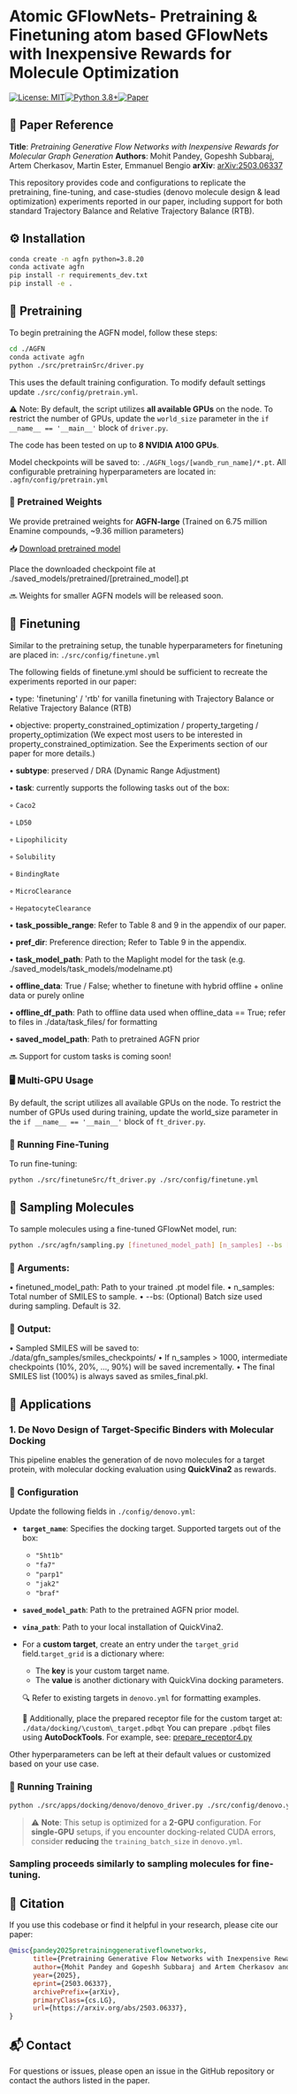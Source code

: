 # Atomic GFlowNets- Pretraining & Finetuning atom based GFlowNets with Inexpensive Rewards for Molecule Optimization

[![License: MIT](https://img.shields.io/badge/License-MIT-blue.svg)](LICENSE)[![Python 3.8+](https://img.shields.io/badge/Python-3.8%2B-blue)](https://www.python.org/)[![Paper](https://img.shields.io/badge/arXiv-2401.12345-b31b1b.svg)](https://arxiv.org/abs/2401.12345)

## 📄 Paper Reference

**Title**: *Pretraining Generative Flow Networks with Inexpensive Rewards for Molecular Graph Generation*
**Authors**: Mohit Pandey, Gopeshh Subbaraj, Artem Cherkasov, Martin Ester, Emmanuel Bengio
**arXiv**: [arXiv:2503.06337](https://arxiv.org/abs/2503.06337)

This repository provides code and configurations to replicate the pretraining, fine-tuning, and case-studies (denovo molecule design & lead optimization) experiments reported in our paper, including support for both standard Trajectory Balance and Relative Trajectory Balance (RTB).

## ⚙️ Installation

```bash
conda create -n agfn python=3.8.20
conda activate agfn
pip install -r requirements_dev.txt
pip install -e .
```

## 🔬 Pretraining

To begin pretraining the AGFN model, follow these steps:

```bash
cd ./AGFN
conda activate agfn
python ./src/pretrainSrc/driver.py
```

This uses the default training configuration. To modify default settings update `./src/config/pretrain.yml`.

⚠️ Note:
By default, the script utilizes **all available GPUs** on the node. To restrict the number of GPUs, update the `world_size` parameter in the `if __name__ == '__main__'` block of `driver.py`.

The code has been tested on up to **8 NVIDIA A100 GPUs**.

Model checkpoints will be saved to: `./AGFN_logs/[wandb_run_name]/*.pt`. All configurable pretraining hyperparameters are located in: `.agfn/config/pretrain.yml`

### 🧠 Pretrained Weights

We provide pretrained weights for **AGFN-large**
(Trained on 6.75 million Enamine compounds, ~9.36 million parameters)

📥 [Download pretrained model](https://drive.google.com/file/d/1BmHF7gskOIKkFLn5KA0gfrdvxf2yNrY7/view?usp=sharing)

Place the downloaded checkpoint file at ./saved_models/pretrained/[pretrained_model].pt

🔜 Weights for smaller AGFN models will be released soon.

## 🧪 Finetuning

Similar to the pretraining setup, the tunable hyperparameters for finetuning are placed in:
`./src/config/finetune.yml`

The following fields of finetune.yml should be sufficient to recreate the experiments reported in our paper:

•	type: 'finetuning' / 'rtb' for vanilla finetuning with Trajectory Balance or Relative Trajectory Balance (RTB)

•	objective: property_constrained_optimization / property_targeting / property_optimization (We expect most users to be interested in property_constrained_optimization. See the Experiments section of our paper for more details.)

•	**subtype**: preserved / DRA (Dynamic Range Adjustment)

•	**task**: currently supports the following tasks out of the box:

◦	`Caco2`

◦	`LD50`

◦	`Lipophilicity`

◦	`Solubility`

◦	`BindingRate`

◦	`MicroClearance`

◦	`HepatocyteClearance`

•	**task_possible_range**: Refer to Table 8 and 9 in the appendix of our paper.

•	**pref_dir**: Preference direction; Refer to Table 9 in the appendix.

•	**task_model_path**: Path to the Maplight model for the task (e.g. ./saved_models/task_models/modelname.pt)

•	**offline_data**: True / False; whether to finetune with hybrid offline + online data or purely online

•	**offline_df_path**: Path to offline data used when offline_data == True; refer to files in ./data/task_files/ for formatting

•	**saved_model_path**: Path to pretrained AGFN prior


🔜 Support for custom tasks is coming soon!


### 🖥️ Multi-GPU Usage

By default, the script utilizes all available GPUs on the node. To restrict the number of GPUs used during training, update the world_size parameter in the `if __name__ == '__main__'` block of `ft_driver.py`.

### 🚀 Running Fine-Tuning

To run fine-tuning:

```bash
python ./src/finetuneSrc/ft_driver.py ./src/config/finetune.yml
```

## 💊 Sampling Molecules

To sample molecules using a fine-tuned GFlowNet model, run:

```bash
python ./src/agfn/sampling.py [finetuned_model_path] [n_samples] --bs [batch_size]
```

### 🔧 Arguments:

•	finetuned_model_path: Path to your trained .pt model file.
•	n_samples: Total number of SMILES to sample.
•	--bs: (Optional) Batch size used during sampling. Default is 32.

### 📁 Output:

•	Sampled SMILES will be saved to: ./data/gfn_samples/smiles_checkpoints/
•	If n_samples > 1000, intermediate checkpoints (10%, 20%, ..., 90%) will be saved incrementally.
•	The final SMILES list (100%) is always saved as smiles_final.pkl.

## 🔬 Applications

### 1. De Novo Design of Target-Specific Binders with Molecular Docking

This pipeline enables the generation of de novo molecules for a target protein, with molecular docking evaluation using **QuickVina2** as rewards.

### 🔧 Configuration

Update the following fields in `./config/denovo.yml`:

- **`target_name`**: Specifies the docking target. Supported targets out of the box:

  - `"5ht1b"`
  - `"fa7"`
  - `"parp1"`
  - `"jak2"`
  - `"braf"`
- **`saved_model_path`**:
  Path to the pretrained AGFN prior model.
- **`vina_path`**:
  Path to your local installation of QuickVina2.
- For a **custom target**, create an entry under the `target_grid` field.`target_grid` is a dictionary where:

  - The **key** is your custom target name.
  - The **value** is another dictionary with QuickVina docking parameters.

  🔍 Refer to existing targets in `denovo.yml` for formatting examples.

  📌 Additionally, place the prepared receptor file for the custom target at: `./data/docking/\custom\_target.pdbqt` You can prepare `.pdbqt` files using **AutoDockTools**. For example, see: [prepare_receptor4.py](https://github.com/sahrendt0/Scripts/blob/master/docking_scripts/prepare_receptor4.py)

Other hyperparameters can be left at their default values or customized based on your use case.

### 🚀 Running Training

```bash
python ./src/apps/docking/denovo/denovo_driver.py ./src/config/denovo.yml
````

> ⚠️ **Note**:
> This setup is optimized for a **2-GPU** configuration.
> For **single-GPU** setups, if you encounter docking-related CUDA errors, consider **reducing** the `training_batch_size` in `denovo.yml`.

### Sampling proceeds similarly to sampling molecules for fine-tuning.

## 📖 Citation

If you use this codebase or find it helpful in your research, please cite our paper:

```bibtex
@misc{pandey2025pretraininggenerativeflownetworks,
      title={Pretraining Generative Flow Networks with Inexpensive Rewards for Molecular Graph Generation}, 
      author={Mohit Pandey and Gopeshh Subbaraj and Artem Cherkasov and Martin Ester and Emmanuel Bengio},
      year={2025},
      eprint={2503.06337},
      archivePrefix={arXiv},
      primaryClass={cs.LG},
      url={https://arxiv.org/abs/2503.06337}, 
}
```

## 📬 Contact

For questions or issues, please open an issue in the GitHub repository or contact the authors listed in the paper.
